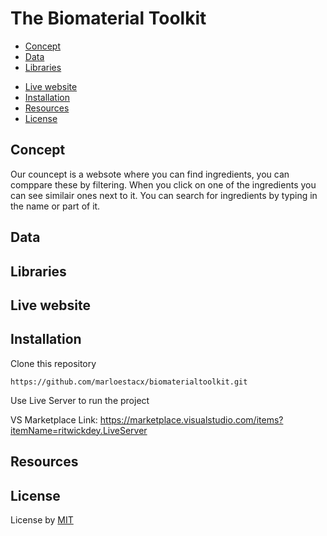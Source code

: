 # The Biomaterial Toolkit

* [Concept](https://github.com/marloestacx/biomaterialtoolkit#Concept)
* [Data](https://github.com/marloestacx/biomaterialtoolkit#Data)
* [Libraries](https://github.com/marloestacx/biomaterialtoolkit#Libraries)
<!-- * [Rubric](https://github.com/marloestacx/biomaterialtoolkit#clipboard-rubric) -->
* [Live website](https://github.com/marloestacx/biomaterialtoolkit#Live-website)
* [Installation](https://github.com/marloestacx/biomaterialtoolkit#Installation)
* [Resources](https://github.com/marloestacx/biomaterialtoolkit#Resources)
* [License](https://github.com/marloestacx/biomaterialtoolkit#License)


## Concept

Our councept is a websote where you can find ingredients, you can comppare these by filtering. When you click on one of the ingredients you can see similair ones next to it. You can search for ingredients by typing in the name or part of it.

## Data

## Libraries

## Live website

## Installation

Clone this repository

`https://github.com/marloestacx/biomaterialtoolkit.git`

Use Live Server to run the project

VS Marketplace Link: https://marketplace.visualstudio.com/items?itemName=ritwickdey.LiveServer

## Resources

## License

License by [MIT](https://github.com/lottekoblens/mchart/blob/master/LICENSE)

